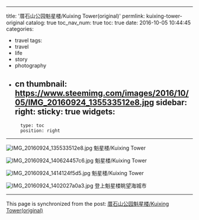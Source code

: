 
---
title: '厝石山公园魁星楼/Kuixing Tower(original)'
permlink: kuixing-tower-original
catalog: true
toc_nav_num: true
toc: true
date: 2016-10-05 10:44:45
categories:
- travel
tags:
- travel
- life
- story
- photography
- cn
thumbnail: https://www.steemimg.com/images/2016/10/05/IMG_20160924_135533512e8.jpg
sidebar:
    right:
        sticky: true
widgets:
    -
        type: toc
        position: right
---


![IMG_20160924_135533512e8.jpg](https://www.steemimg.com/images/2016/10/05/IMG_20160924_135533512e8.jpg)
魁星楼/Kuixing Tower

![IMG_20160924_140624457c6.jpg](https://www.steemimg.com/images/2016/10/05/IMG_20160924_140624457c6.jpg)
魁星楼/Kuixing Tower

![IMG_20160924_1414124f5d5.jpg](https://www.steemimg.com/images/2016/10/05/IMG_20160924_1414124f5d5.jpg)
魁星楼/Kuixing Tower

![IMG_20160924_1402027a0a3.jpg](https://www.steemimg.com/images/2016/10/05/IMG_20160924_1402027a0a3.jpg)
登上魁星楼眺望海城市

- - -

This page is synchronized from the post: [厝石山公园魁星楼/Kuixing Tower(original)](https://steemit.com/@oflyhigh/kuixing-tower-original)
